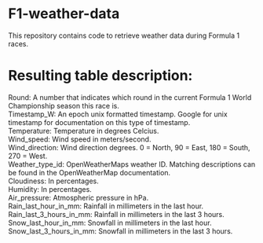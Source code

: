 # F1-weather-data
This repository contains code to retrieve weather data during Formula 1 races.


# Resulting table description: 

Round:                    A number that indicates which round in the current Formula 1 World Championship season this race is.<br>
Timestamp_W:              An epoch unix formatted timestamp. Google for unix timestamp for documentation on this type of timestamp.<br>
Temperature:              Temperature in degrees Celcius.<br>
Wind_speed:               Wind speed in meters/second.<br>
Wind_direction:           Wind direction degrees. 0 = North, 90 = East, 180 = South, 270 = West.<br>
Weather_type_id:          OpenWeatherMaps weather ID. Matching descriptions can be found in the OpenWeatherMap documentation.<br>
Cloudiness:               In percentages.<br>
Humidity:                 In percentages.<br>
Air_pressure:             Atmospheric pressure in hPa.<br>
Rain_last_hour_in_mm:     Rainfall in millimeters in the last hour.<br>
Rain_last_3_hours_in_mm:  Rainfall in millimeters in the last 3 hours.<br>
Snow_last_hour_in_mm:     Snowfall in millimeters in the last hour.<br>
Snow_last_3_hours_in_mm:  Snowfall in millimeters in the last 3 hours.<br>
